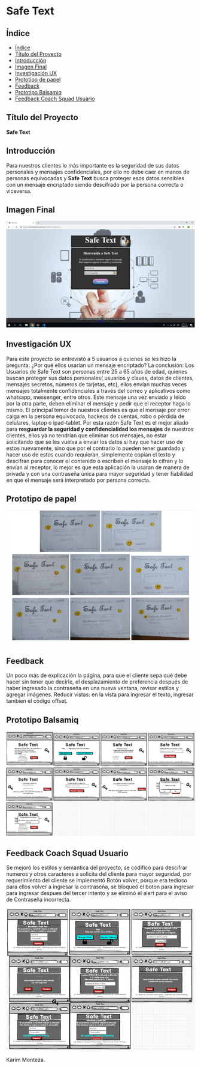 # Safe Text

## Índice

- [Índice](#índice)
- [Título del Proyecto](#título-proyecto)
- [Introducción](#introducción)
- [Imagen Final](#imagen-final)
- [Investigación UX](#invvestigación-ux)
- [Prototipo de papel](#prototipo-de-papel)
- [Feedback](#feedback)
- [Prototipo Balsamiq](#prototipo-balsamiq)
- [Feedback Coach Squad Usuario](#feedback-coach-squad-usuario)

## Título del Proyecto

**Safe Text**

## Introducción

Para nuestros clientes lo más importante es la seguridad de sus datos personales y mensajes confidenciales, por ello no debe caer en manos de personas equivocadas y **Safe Text** busca proteger esos datos sensibles con un mensaje encriptado siendo descifrado por la persona correcta o viceversa.

## Imagen Final
!['Prototipo-Papel'](img/Safetext.PNG)

## Investigación UX

Para este proyecto se entrevistó a 5 usuarios  a quienes se les hizo la pregunta: ¿Por qué ellos usarían un mensaje encriptado?  La conclusión:
Los Usuarios de Safe Text son personas entre 25 a 65 años de edad, quienes buscan proteger sus datos personales( usuarios y claves, datos de clientes, mensajes secretos,  números de tarjetas, etc), ellos envían muchas veces mensajes totalmente confidenciales a través del correo y aplicativos como whatsapp, messenger, entre otros. Este mensaje una vez enviado y leído por la otra parte, deben eliminar el mensaje y pedir que el receptor haga lo mismo. El principal temor de nuestros clientes es que el mensaje por error caiga en la persona equivocada, hackeos de cuentas, robo o pérdida de celulares, laptop o ipad-tablet.
Por esta razón Safe Text es el mejor aliado para **resguardar la seguridad y confidencialidad los mensajes** de nuestros clientes, ellos ya no tendrían que eliminar sus mensajes, no estar solicitando que se les  vuelva a enviar los datos si hay que hacer uso de estos nuevamente, sino que por el contrario lo pueden tener guardado y hacer uso de estos cuando requieran, simplemente copian el texto y descifran para conocer el contenido o escriben el mensaje lo cifran y  lo envían al receptor, lo mejor es que esta aplicación la usaran de manera de privada y con una contraseña única para mayor seguridad y tener fiabilidad en que el mensaje será interpretado por persona correcta.

## Prototipo de papel
!['Prototipo-Papel'](img/prototipo-papel.PNG)

## Feedback

Un poco más de explicación la página, para que el cliente sepa qué debe hacer sin tener que decirle, el desplazamiento de preferencia después de haber ingresado la contraseña en una nueva ventana, revisar estilos y agregar imágenes. Reducir vistas: en la vista para ingresar el texto, ingresar tambien el código offset.  

## Prototipo Balsamiq
!['Prototipo-Balsamiq'](img/balsamiq.PNG)

## Feedback Coach Squad Usuario
Se mejoró los estilos y semantica del proyecto, se codificó para descifrar numeros y otros caracteres a solicitu del cliente para mayor seguridad, por requerimiento del cliente se implementó Botón volver, porque era tedioso para ellos volver a ingresar la contraseña, se bloqueó el boton para ingresar para ingresar despues del tercer intento y se eliminó el alert para el aviso de Contraseña incorrecta. 

!['Prototipo-Balsamiq'](img/balsamiqfinal.PNG)


Karim Monteza.